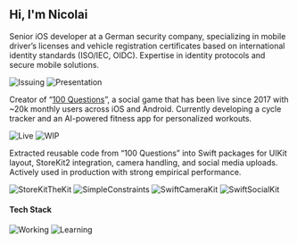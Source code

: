 ## Hi, I'm Nicolai

Senior iOS developer at a German security company, specializing in mobile driver’s licenses and vehicle registration certificates based on international identity standards (ISO/IEC, OIDC). Expertise in identity protocols and secure mobile solutions.

![Issuing](https://img.shields.io/badge/Issuing-ISO23220--3,%20OID4VCI-lightblue)
![Presentation](https://img.shields.io/badge/Presentation-ISO18013--5/7,%20OID4VP-lightblue)

Creator of “[100 Questions](https://www.100questions.club/)”, a social game that has been live since 2017 with ~20k monthly users across iOS and Android. Currently developing a cycle tracker and an AI-powered fitness app for personalized workouts.

![Live](https://img.shields.io/badge/Live-OHQ-lightgreen)
![WIP](https://img.shields.io/badge/WIP-Phases,%20Fitness%20AI%20App-yellow)

Extracted reusable code from “100 Questions” into Swift packages for UIKit layout, StoreKit2 integration, camera handling, and social media uploads. Actively used in production with strong empirical performance.

![StoreKitTheKit](https://img.shields.io/badge/SPM-StoreKitTheKit-lightgreen)
![SimpleConstraints](https://img.shields.io/badge/SPM-SimpleConstraints-lightgreen)
![SwiftCameraKit](https://img.shields.io/badge/SPM-SwiftCameraKit-lightgreen)
![SwiftSocialKit](https://img.shields.io/badge/SPM-SwiftSocialKit-lightgreen)

#### Tech Stack

![Working](https://img.shields.io/badge/Working-Swift,%20Python-lightgreen)
![Learning](https://img.shields.io/badge/Learning-Go,%20ML,%20LLMs-yellow)
